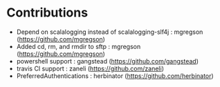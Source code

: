 # Contributions

- Depend on scalalogging instead of scalalogging-slf4j : mgregson (https://github.com/mgregson)
- Added cd, rm, and rmdir to sftp : mgregson (https://github.com/mgregson)
- powershell support : gangstead (https://github.com/gangstead)
- travis CI support : zaneli (https://github.com/zaneli)
- PreferredAuthentications : herbinator (https://github.com/herbinator)
